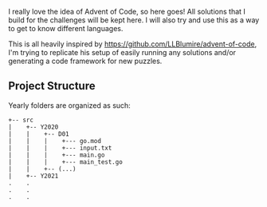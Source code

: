 I really love the idea of Advent of Code, so here goes! All solutions that I build for the challenges will be kept here.
I will also try and use this as a way to get to know different languages.

This is all heavily inspired by https://github.com/LLBlumire/advent-of-code, I'm trying to replicate his setup of easily running any solutions and/or generating a code framework for new puzzles.

## Project Structure
Yearly folders are organized as such:
```
+-- src    
|    +-- Y2020
|    |    +-- D01
|    |    |    +--- go.mod
|    |    |    +--- input.txt
|    |    |    +--- main.go
|    |    |    +--- main_test.go
|    |    +-- (...)
|    +-- Y2021
.    .
.    .
.    .
```
